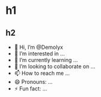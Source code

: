 # h1
## h2
- 👋 Hi, I’m @Demolyx
- 👀 I’m interested in ...
- 🌱 I’m currently learning ...
- 💞️ I’m looking to collaborate on ...
- 📫 How to reach me ...
- 😄 Pronouns: ...
- ⚡ Fun fact: ...

<!---
Demolyx/Demolyx is a ✨ special ✨ repository because its `README.md` (this file) appears on your GitHub profile.
You can click the Preview link to take a look at your changes.
--->
